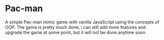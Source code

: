 # Pac-man
A simple Pac-man mimic game with vanilla JavaScript using the concepts of OOP. The game is pretty much done, i can still add more features and upgrade the game at some point, but it will not be done anytime soon.
